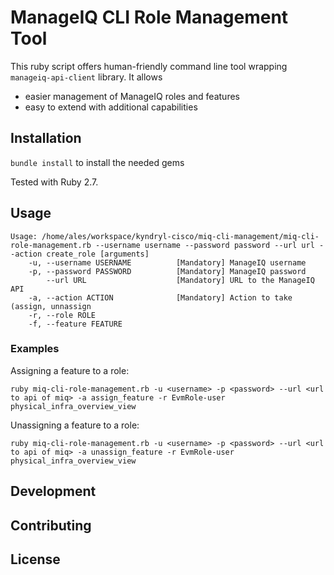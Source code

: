 # ManageIQ CLI Role Management Tool

This ruby script offers human-friendly command line tool wrapping `manageiq-api-client` library. It allows 
 * easier management of ManageIQ roles and features
 * easy to extend with additional capabilities

## Installation

`bundle install` to install the needed gems

Tested with Ruby 2.7.

## Usage

```
Usage: /home/ales/workspace/kyndryl-cisco/miq-cli-management/miq-cli-role-management.rb --username username --password password --url url --action create_role [arguments]
    -u, --username USERNAME          [Mandatory] ManageIQ username
    -p, --password PASSWORD          [Mandatory] ManageIQ password
        --url URL                    [Mandatory] URL to the ManageIQ API
    -a, --action ACTION              [Mandatory] Action to take (assign, unnassign
    -r, --role ROLE
    -f, --feature FEATURE
```
### Examples

Assigning a feature to a role:
```
ruby miq-cli-role-management.rb -u <username> -p <password> --url <url to api of miq> -a assign_feature -r EvmRole-user physical_infra_overview_view
```

Unassigning a feature to a role:

```
ruby miq-cli-role-management.rb -u <username> -p <password> --url <url to api of miq> -a unassign_feature -r EvmRole-user physical_infra_overview_view
```

## Development

## Contributing



## License
